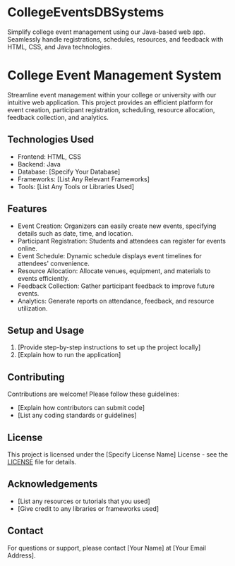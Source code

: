 # CollegeEventsDBSystems
Simplify college event management using our Java-based web app. Seamlessly handle registrations, schedules, resources, and feedback with HTML, CSS, and Java technologies.

# College Event Management System

Streamline event management within your college or university with our intuitive web application. This project provides an efficient platform for event creation, participant registration, scheduling, resource allocation, feedback collection, and analytics.

## Technologies Used
- Frontend: HTML, CSS
- Backend: Java
- Database: [Specify Your Database]
- Frameworks: [List Any Relevant Frameworks]
- Tools: [List Any Tools or Libraries Used]

## Features
- Event Creation: Organizers can easily create new events, specifying details such as date, time, and location.
- Participant Registration: Students and attendees can register for events online.
- Event Schedule: Dynamic schedule displays event timelines for attendees' convenience.
- Resource Allocation: Allocate venues, equipment, and materials to events efficiently.
- Feedback Collection: Gather participant feedback to improve future events.
- Analytics: Generate reports on attendance, feedback, and resource utilization.

## Setup and Usage
1. [Provide step-by-step instructions to set up the project locally]
2. [Explain how to run the application]

## Contributing
Contributions are welcome! Please follow these guidelines:
- [Explain how contributors can submit code]
- [List any coding standards or guidelines]

## License
This project is licensed under the [Specify License Name] License - see the [LICENSE](LICENSE) file for details.

## Acknowledgements
- [List any resources or tutorials that you used]
- [Give credit to any libraries or frameworks used]

## Contact
For questions or support, please contact [Your Name] at [Your Email Address].
